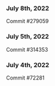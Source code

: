 ### July 8th, 2022

Commit #279059

### July 5th, 2022

Commit #314353


### July 4th, 2022

Commit #72281
